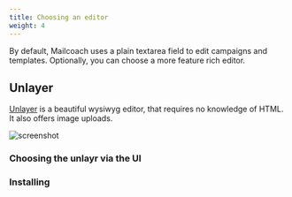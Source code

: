 ```yaml
---
title: Choosing an editor
weight: 4
---
```


By default, Mailcoach uses a plain textarea field to edit campaigns and templates. Optionally, you can choose a more feature rich editor.

## Unlayer

[Unlayer](https://unlayer.com) is a beautiful wysiwyg editor, that requires no knowledge of HTML. It also offers image uploads.

![screenshot](/docs/laravel-mailcoach/v4/images/editors/unlayer.png)

### Choosing the unlayr via the UI

### Installing 
